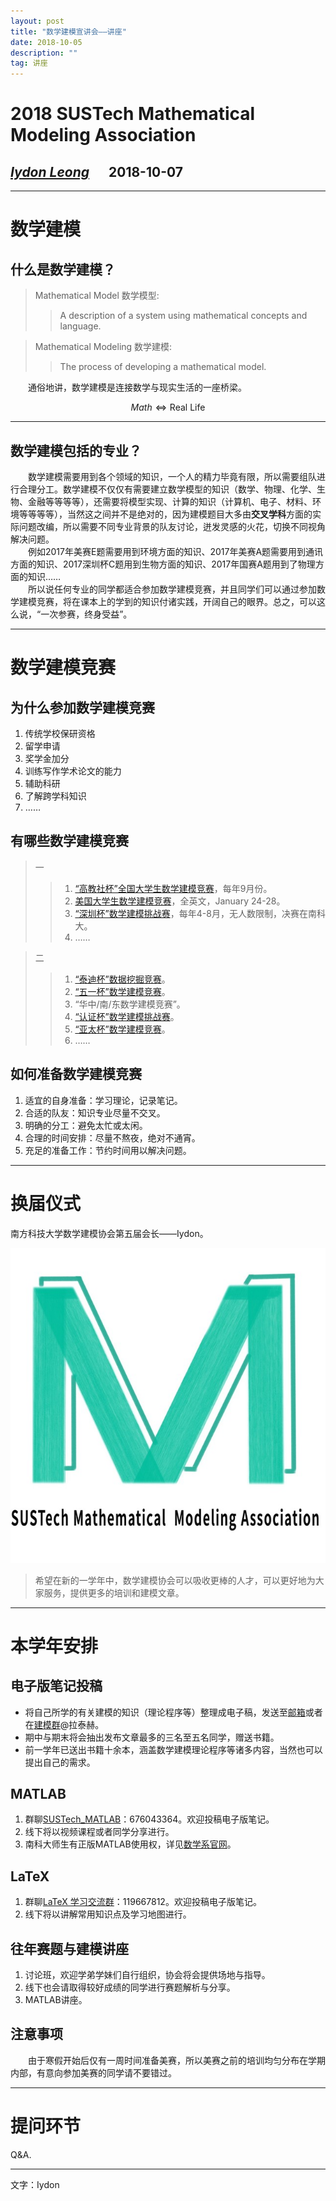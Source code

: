 ```yaml
---
layout: post
title: "数学建模宣讲会——讲座"
date: 2018-10-05
description: ""
tag: 讲座
---
```


<script type="text/javascript" async src="https://cdn.mathjax.org/mathjax/latest/MathJax.js?config=TeX-MML-AM_CHTML"> </script>

2018 SUSTech Mathematical Modeling Association
===
## *[Iydon Leong](https://github.com/Iydon)*  &ensp;&ensp;  2018-10-07
* * *

# 数学建模
## 什么是数学建模？
> Mathematical Model 数学模型:  
>> A description of a system using mathematical concepts and language.  

> Mathematical Modeling 数学建模:  
>> The process of developing a mathematical model.  

&emsp;&emsp;通俗地讲，数学建模是连接数学与现实生活的一座桥梁。  

$$Math\Longleftrightarrow\text{Real Life}$$

* * *
## 数学建模包括的专业？
&emsp;&emsp;数学建模需要用到各个领域的知识，一个人的精力毕竟有限，所以需要组队进行合理分工。数学建模不仅仅有需要建立数学模型的知识（数学、物理、化学、生物、金融等等等等），还需要将模型实现、计算的知识（计算机、电子、材料、环境等等等等），当然这之间并不是绝对的，因为建模题目大多由**交叉学科**方面的实际问题改编，所以需要不同专业背景的队友讨论，迸发灵感的火花，切换不同视角解决问题。  
&emsp;&emsp;例如2017年美赛E题需要用到环境方面的知识、2017年美赛A题需要用到通讯方面的知识、2017深圳杯C题用到生物方面的知识、2017年国赛A题用到了物理方面的知识……  
&emsp;&emsp;所以说任何专业的同学都适合参加数学建模竞赛，并且同学们可以通过参加数学建模竞赛，将在课本上的学到的知识付诸实践，开阔自己的眼界。总之，可以这么说，“一次参赛，终身受益”。  

* * *
# 数学建模竞赛
## 为什么参加数学建模竞赛
1. 传统学校保研资格
2. 留学申请
3. 奖学金加分
4. 训练写作学术论文的能力
5. 辅助科研
6. 了解跨学科知识
7. ……

## 有哪些数学建模竞赛
> 一  
>> 1. [“高教社杯”全国大学生数学建模竞赛](http://www.mcm.edu.cn/ "CUMCM")，每年9月份。  
>> 2. [美国大学生数学建模竞赛](http://www.comap.com/ "MCM/ICM")，全英文，January 24-28。  
>> 3. [“深圳杯”数学建模挑战赛](http://www.mcm.edu.cn/html_cn/block/784a79bf4a6e2f171d2d9a44f0644fca.html)，每年4-8月，无人数限制，决赛在南科大。  
>> 4. ……

> 二  
>> 1. [“泰迪杯”数据挖掘竞赛](http://www.tipdm.org/bdrace/index.html)。  
>> 2. [“五一杯”数学建模竞赛](http://51mcm.cumt.edu.cn/)。  
>> 3. “华中/南/东数学建模竞赛”。  
>> 4. [“认证杯”数学建模挑战赛](http://www.tzmcm.cn/)。  
>> 5. [“亚太杯”数学建模竞赛](http://www.saikr.com/apmcm/)。  
>> 6. ……

## 如何准备数学建模竞赛
1. 适宜的自身准备：学习理论，记录笔记。  
2. 合适的队友：知识专业尽量不交叉。  
3. 明确的分工：避免太忙或太闲。  
4. 合理的时间安排：尽量不熬夜，绝对不通宵。  
5. 充足的准备工作：节约时间用以解决问题。  

* * *
# 换届仪式
南方科技大学数学建模协会第五届会长——Iydon。  

![](/images/posts/2018-10-07-xuan-jiang-1.jpg)

> 希望在新的一学年中，数学建模协会可以吸收更棒的人才，可以更好地为大家服务，提供更多的培训和建模文章。

* * *
# 本学年安排
## 电子版笔记投稿
* 将自己所学的有关建模的知识（理论程序等）整理成电子稿，发送至[邮箱](mailto:mma@sustc.edu.cn "数学建模协会")或者在[建模群](https://jq.qq.com/?_wv=1027&k=5scpKuP)@拉泰赫。  
* 期中与期末将会抽出发布文章最多的三名至五名同学，赠送书籍。  
* 前一学年已送出书籍十余本，涵盖数学建模理论程序等诸多内容，当然也可以提出自己的需求。  

## MATLAB
1. 群聊[SUSTech_MATLAB](https://jq.qq.com/?_wv=1027&k=58niETS
)：676043364。欢迎投稿电子版笔记。  
2. 线下将以视频课程或者同学分享进行。  
3. 南科大师生有正版MATLAB使用权，详见[数学系官网](http://math.sustc.edu.cn/download.html "安装激活指南")。  

## LaTeX
1. 群聊[LaTeX 学习交流群](https://jq.qq.com/?_wv=1027&k=5dk2sHJ)：119667812。欢迎投稿电子版笔记。  
2. 线下将以讲解常用知识点及学习地图进行。  

## 往年赛题与建模讲座
1. 讨论班，欢迎学弟学妹们自行组织，协会将会提供场地与指导。  
2. 线下也会请取得较好成绩的同学进行赛题解析与分享。
3.  MATLAB讲座。  

## 注意事项
&emsp;&emsp;由于寒假开始后仅有一周时间准备美赛，所以美赛之前的培训均匀分布在学期内部，有意向参加美赛的同学请不要错过。  

* * *
# 提问环节
Q&A.

* * *
文字：Iydon
